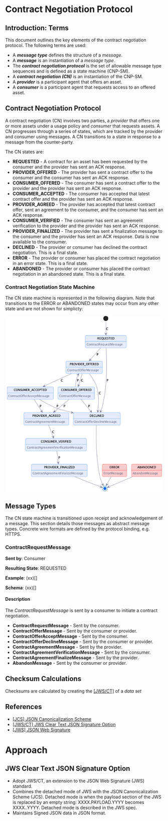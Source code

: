 # Contract Negotiation Protocol
                                                                                                                                                              
## Introduction: Terms

This document outlines the key elements of the contract negotiation protocol. The following terms are used: 

- A _**message type**_ defines the structure of a _message_.
- A _**message**_  is an instantiation of a _message type_. 
- The _**contract negotiation protocol**_ is the set of allowable message type sequences and is defined as a state machine (CNP-SM).
- A _**contract negotiation (CN)**_ is an instantiation of the CNP-SM.
- A _**provider**_ is a participant agent that offers an asset.
- A _**consumer**_ is a participant agent that requests access to an offered asset. 
 
## Contract Negotiation Protocol

A contract negotiation (CN) involves two parties, a _provider_ that offers one or more assets under a usage policy and _consumer_ that requests assets. A CN progresses through 
a series of states, which are tracked by the provider and consumer using messages. A CN transitions to a state in response to a message from the counter-party. 

The CN states are: 

- **REQUESTED** - A contract for an asset has been requested by the consumer and the provider has sent an ACK response.
- **PROVIDER_OFFERED** - The provider has sent a contract offer to the consumer and the consumer has sent an ACK response. 
- **CONSUMER_OFFERED** - The consumer has sent a contract offer to the provider and the provider has sent an ACK response. 
- **CONSUMER_ACCEPTED** - The consumer has accepted that latest contract offer and the provider has sent an ACK response. 
- **PROVIDER_AGREED** - The provider has accepted that latest contract offer, sent an agreement to the consumer, and the consumer has sent an ACK response.
- **CONSUMER_VERIFIED** - The consumer has sent an agreement verification to the provider and the provider has sent an ACK response.
- **PROVIDER_FINALIZED** - The provider has sent a finalization message to the consumer and the provider has sent an ACK response. Data is now available to the consumer.
- **DECLINED** - The provider or consumer has declined the contract negotiation. This is a final state.
- **ERROR** - The provider or consumer has placed the contract negotiation in an error state. This is a final state.
- **ABANDONED** - The provider or consumer has placed the contract negotiation in an abandoned state. This is a final state.

### Contract Negotiation State Machine

The CN state machine is represented in the following diagram. Note that transitions to the ERROR or ABANDONED states may occur from any other state and are not shown for simplicty:

 ![](./negotiation.state.machine.png)

## Message Types

The CN state machine is transitioned upon receipt and acknowledgement of a message. This section details those messages as abstract message types. Concrete wire formats are 
defined by the protocol binding, e.g. HTTPS. 

### ContractRequestMessage
**Sent by**: Consumer

**Resulting State**: REQUESTED

**Example**: (xx)[]

**Schema**: (xx)[]

#### Description

The _ContractRequestMessage_ is sent by a consumer to initiate a contract negotiation.  

- **ContractRequestMessage** - Sent by the consumer.
- **ContractOfferMessage** - Sent by the consumer or provider.
- **ContractOfferAcceptMessage** - Sent by the consumer.
- **ContractOfferDeclineMessage** - Sent by the consumer or provider.
- **ContractAgreementMessage** - Sent by the provider.
- **ContractAgreementVerificationMessage** - Sent by the consumer.
- **ContractAgreementFinalizeMessage** - Sent by the provider.
- **AbandonMessage** - Sent by the consumer or provider.

## Checksum Calculations

Checksums are calculated by creating the [[JWS/CT]](#references) of a _data set_ 

## References

- [[JCS] JSON Canonicalization Scheme](https://www.ietf.org/archive/id/draft-jordan-jws-ct-08.html) 
- [[JWS/CT] JWS Clear Text JSON Signature Option](https://www.ietf.org/archive/id/draft-jordan-jws-ct-08.html)  
- [[JWS] JSON Web Signature](https://www.rfc-editor.org/rfc/rfc7797.html)              


# Approach
## JWS Clear Text JSON Signature Option 
- Adopt JWS/CT, an extension to the JSON Web Signature (JWS) standard.
- Combines the detached mode of JWS with the JSON Canonicalization Scheme (JCS). Detached mode is when the payload section of the JWS is replaced 
by an empty string:  XXXX.PAYLOAD.YYYY becomes XXXX..YYYY. Detached mode is described in the JWS spec.
- Maintains Signed JSON data in JSON format.










